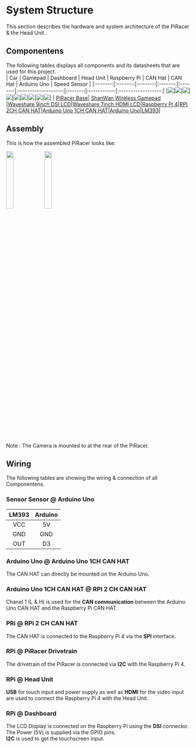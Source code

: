 # System Structure
This section describes the hardware and system architecture of the PiRacer & the Head Unit. 

## Componentens
The following tables displays all components and its datasheets that are used for this project. <br>
| Car | Gamepad | Dashboard | Head Unit | Raspberry Pi | CAN Hat | CAN Hat | Arduino Uno | Speed Sensor |
|:-------:|:-------:|:-------:|:-------:|:-------:|:-------------------:|:-------:|:-----------:|:------------------:|
|<img src="./images/piracer.jpg" >|<img src="./images/gamepad.png" >|<img src="./images/waveshare-9inch-DSI-LCD.png" >|<img src="./images/waveshare-7inch-HDMI-LCD.jpg" >|<img src="./images/raspberry-pi-4-modell-b.jpg">|<img src="./images/2ch-can-fd-hat.jpg">|<img src="./images/can_bus_shield_Ardunio.png">|<img src="./images/arduino_uno.png">|<img src="./images/speedsensor.png">|
| [PiRacer Base](https://www.waveshare.com/piracer-ai-kit.htm)| [ShanWan Wireless Gamepad]() |[Waveshare 9inch DSI LCD](https://www.waveshare.com/wiki/7.9inch_DSI_LCD)|[Waveshare 7inch HDMI LCD](https://www.waveshare.com/wiki/7inch_HDMI_LCD_(C))|[Raspberry Pi 4](LINK)|[RPI 2CH CAN HAT](https://www.waveshare.com/wiki/2-CH_CAN_HAT)|[Arduino Uno 1CH CAN HAT](LINK)|[Arduino Uno](LINK)|[LM393](LINK)|

## Assembly
This is how the assembled PiRacer looks like:

<img src="./images/Assembled_PiRacer_1.JPG" width="20%" height="auto">
<img src="./images/Assembled_PiRacer_2.JPG" width="20%" height="auto">

Note : The Camera is mounted to at the rear of the PiRacer.

## Wiring
The following tables are showing the wiring & connection of all Componentens.

### Sensor Sensor @ Arduino Uno
| LM393 | Arduino | 
|:--------------------:|:-------:|
| VCC                  | 5V      | 
| GND                  | GND     | 
| OUT                  | D3      | 

### Arduino Uno @ Arduino Uno 1CH CAN HAT
The CAN HAT can directly be mounted on the Arduino Uno. <br>

### Arduino Uno 1CH CAN HAT @ RPI 2 CH CAN HAT
Chanel 1 (L & H) is used for the **CAN communication** between the Arduino Uno CAN HAT and the Raspberry Pi CAN HAT. <br>

### PRi @ RPi 2 CH CAN HAT
The CAN HAT is connected to the Raspberry Pi 4 via the **SPI** interface. <br>

### RPi @ PiRacer Drivetrain
The drivetrain of the PiRacer is connected via **I2C** with the Raspberry Pi 4.

### RPi @ Head Unit
**USB** for touch input and power supply as well as **HDMI** for the video input are used to connect the Raspberry Pi 4 with the Head Unit.

### RPi @ Dashboard
The LCD Display is connected on the Raspberry Pi using the **DSI** connector. <br>
The Power (5V) is supplied via the GPIO pins. <br>
**I2C** is used to get the touchscreen input. <br>





